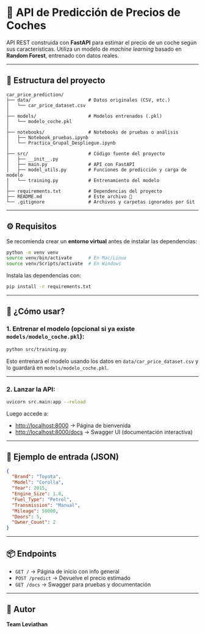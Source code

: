 # 🚗 API de Predicción de Precios de Coches

API REST construida con **FastAPI** para estimar el precio de un coche según sus características. Utiliza un modelo de *machine learning* basado en **Random Forest**, entrenado con datos reales.

---

## 📁 Estructura del proyecto

```
car_price_prediction/
├── data/                     # Datos originales (CSV, etc.)
│   └── car_price_dataset.csv
│
├── models/                   # Modelos entrenados (.pkl)
│   └── modelo_coche.pkl
│
├── notebooks/                # Notebooks de pruebas o análisis
│   ├── Notebook_pruebas.ipynb
│   └── Practica_Grupal_Despliegue.ipynb
│
├── src/                      # Código fuente del proyecto
│   ├── __init__.py
│   ├── main.py               # API con FastAPI
│   ├── model_utils.py        # Funciones de predicción y carga de modelo
│   └── training.py           # Entrenamiento del modelo
│
├── requirements.txt          # Dependencias del proyecto
├── README.md                 # Este archivo 🙂
└── .gitignore                # Archivos y carpetas ignorados por Git
```

---

## ⚙️ Requisitos

Se recomienda crear un **entorno virtual** antes de instalar las dependencias:

```bash
python -m venv venv
source venv/bin/activate      # En Mac/Linux
source venv/Scripts/activate  # En Windows
```

Instala las dependencias con:

```bash
pip install -r requirements.txt
```

---

## 🚀 ¿Cómo usar?

### 1. Entrenar el modelo (opcional si ya existe `models/modelo_coche.pkl`):

```bash
python src/training.py
```

Esto entrenará el modelo usando los datos en `data/car_price_dataset.csv` y lo guardará en `models/modelo_coche.pkl`.

---

### 2. Lanzar la API:

```bash
uvicorn src.main:app --reload
```

Luego accede a:

- [http://localhost:8000](http://localhost:8000) → Página de bienvenida
- [http://localhost:8000/docs](http://localhost:8000/docs) → Swagger UI (documentación interactiva)

---

## 🧪 Ejemplo de entrada (JSON)

```json
{
  "Brand": "Toyota",
  "Model": "Corolla",
  "Year": 2015,
  "Engine_Size": 1.8,
  "Fuel_Type": "Petrol",
  "Transmission": "Manual",
  "Mileage": 50000,
  "Doors": 5,
  "Owner_Count": 2
}
```

---

## 📦 Endpoints

- `GET /` → Página de inicio con info general
- `POST /predict` → Devuelve el precio estimado
- `GET /docs` → Swagger para pruebas y documentación

---

## 👥 Autor

**Team Leviathan**
